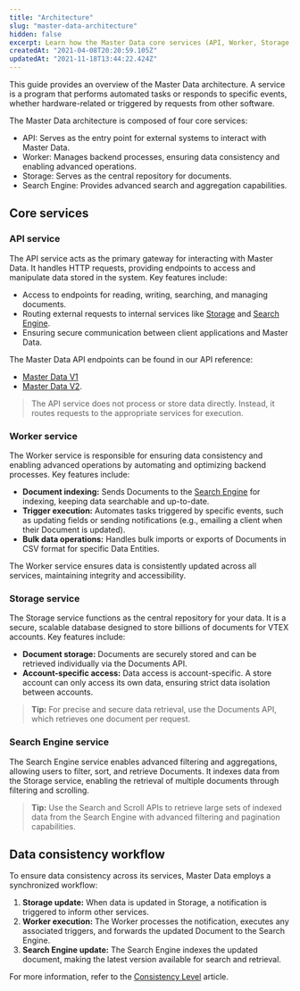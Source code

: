 ```yaml
---
title: "Architecture"
slug: "master-data-architecture"
hidden: false
excerpt: Learn how the Master Data core services (API, Worker, Storage, and Search Engine) ensure data consistency and efficient document management.
createdAt: "2021-04-08T20:20:59.105Z"
updatedAt: "2021-11-18T13:44:22.424Z"
---
```


This guide provides an overview of the Master Data architecture. A service is a program that performs automated tasks or responds to specific events, whether hardware-related or triggered by requests from other software.

The Master Data architecture is composed of four core services:
- API: Serves as the entry point for external systems to interact with Master Data.
- Worker: Manages backend processes, ensuring data consistency and enabling advanced operations.
- Storage: Serves as the central repository for documents.
- Search Engine: Provides advanced search and aggregation capabilities.

## Core services

### API service

The API service acts as the primary gateway for interacting with Master Data. It handles HTTP requests, providing endpoints to access and manipulate data stored in the system. Key features include:

- Access to endpoints for reading, writing, searching, and managing documents.
- Routing external requests to internal services like [Storage](#storage) and [Search Engine](#search-engine).
- Ensuring secure communication between client applications and Master Data.

The Master Data API endpoints can be found in our API reference:
- [Master Data V1](https://developers.vtex.com/docs/api-reference/masterdata-api)
- [Master Data V2](https://developers.vtex.com/docs/api-reference/master-data-api-v2).

> The API service does not process or store data directly. Instead, it routes requests to the appropriate services for execution.

### Worker service

The Worker service is responsible for ensuring data consistency and enabling advanced operations by automating and optimizing backend processes. Key features include:

- **Document indexing:** Sends Documents to the [Search Engine](#search-engine) for indexing, keeping data searchable and up-to-date.
- **Trigger execution:** Automates tasks triggered by specific events, such as updating fields or sending notifications (e.g., emailing a client when their Document is updated).
- **Bulk data operations:** Handles bulk imports or exports of Documents in CSV format for specific Data Entities.

The Worker service ensures data is consistently updated across all services, maintaining integrity and accessibility.

### Storage service

The Storage service functions as the central repository for your data. It is a secure, scalable database designed to store billions of documents for VTEX accounts. Key features include:

- **Document storage:** Documents are securely stored and can be retrieved individually via the Documents API.
- **Account-specific access:** Data access is account-specific. A store account can only access its own data, ensuring strict data isolation between accounts.

> **Tip:** For precise and secure data retrieval, use the Documents API, which retrieves one document per request.

### Search Engine service

The Search Engine service enables advanced filtering and aggregations, allowing users to filter, sort, and retrieve Documents. It indexes data from the Storage service, enabling the retrieval of multiple documents through filtering and scrolling.

> **Tip:** Use the Search and Scroll APIs to retrieve large sets of indexed data from the Search Engine with advanced filtering and pagination capabilities.

## Data consistency workflow

To ensure data consistency across its services, Master Data employs a synchronized workflow:

1. **Storage update:** When data is updated in Storage, a notification is triggered to inform other services.
2. **Worker execution:** The Worker processes the notification, executes any associated triggers, and forwards the updated Document to the Search Engine.
3. **Search Engine update:** The Search Engine indexes the updated document, making the latest version available for search and retrieval.

For more information, refer to the [Consistency Level](https://developers.vtex.com/docs/guides/master-data-consistency-level) article.

